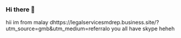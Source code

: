 ### Hi there 👋

<!--
**MikeRep/MikeRep** is a ✨ _special_ ✨ repository because its `README.md` (this file) appears on your GitHub profile.

Here are some ideas to get you started:

- 🔭 I’m currently working on ...
- 🌱 I’m currently learning ...
- 👯 I’m looking to collaborate on ...
- 🤔 I’m looking for help with ...
- 💬 Ask me about ...
- 📫 How to reach me: ...
- 😄 Pronouns: ...
- ⚡ Fun fact: ...
-->
hii
im from malay
dhttps://legalservicesmdrep.business.site/?utm_source=gmb&utm_medium=referralo you all have skype heheh
